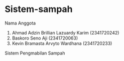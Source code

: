 ﻿# Sistem-sampah

Nama Anggota
1. Ahmad Adzin Brillian Lazuardy Karim (2341720242)
2. Baskoro Seno Aji (2341720063)
3. Kevin Bramasta Arvyto Wardhana (2341720233)

Sistem Pengmabilan Sampah
